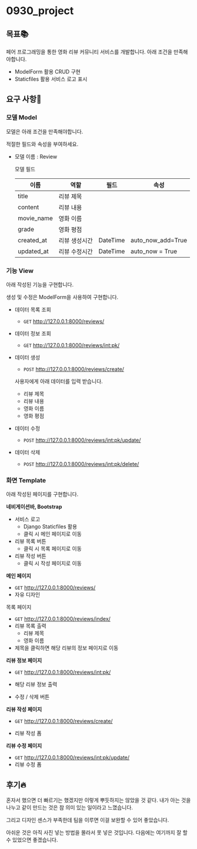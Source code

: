 # 0930_project
## 목표📚

페어 프로그래밍을 통한 영화 리뷰 커뮤니티 서비스를 개발합니다. 아래 조건을 만족해야합니다.

- ModelForm 활용 CRUD 구현
- Staticfiles 활용 서비스 로고 표시

## 요구 사항📄

### 모델 Model

모델은 아래 조건을 만족해야합니다.

적절한 필드와 속성을 부여하세요.

- 모델 이름 : Review

  모델 필드

  | 이름       | 역할          | 필드     | 속성              |
  | ---------- | ------------- | -------- | ----------------- |
  | title      | 리뷰 제목     |          |                   |
  | content    | 리뷰 내용     |          |                   |
  | movie_name | 영화 이름     |          |                   |
  | grade      | 영화 평점     |          |                   |
  | created_at | 리뷰 생성시간 | DateTime | auto_now_add=True |
  | updated_at | 리뷰 수정시간 | DateTime | auto_now = True   |

### 기능 View

아래 작성된 기능을 구현합니다.

생성 및 수정은 ModelForm을 사용하여 구현합니다.

- 데이터 목록 조회

  - `GET` http://127.0.0.1:8000/reviews/

- 데이터 정보 조회

  - `GET` http://127.0.0.1:8000/reviews/int:pk/

- 데이터 생성

  - `POST` http://127.0.0.1:8000/reviews/create/

  사용자에게 아래 데이터를 입력 받습니다.

  - 리뷰 제목
  - 리뷰 내용
  - 영화 이름
  - 영화 평점

- 데이터 수정

  - `POST` http://127.0.0.1:8000/reviews/int:pk/update/

- 데이터 삭제

  - `POST` http://127.0.0.1:8000/reviews/int:pk/delete/

### 화면 Template

아래 작성된 페이지를 구현합니다.

**네비게이션바, Bootstrap**



- 서비스 로고
  - Django Staticfiles 활용
  - 클릭 시 메인 페이지로 이동
- 리뷰 목록 버튼
  - 클릭 시 목록 페이지로 이동
- 리뷰 작성 버튼
  - 클릭 시 작성 페이지로 이동

**메인 페이지**

- `GET` http://127.0.0.1:8000/reviews/
- 자유 디자인

목록 페이지

- `GET` http://127.0.0.1:8000/reviews/index/
- 리뷰 목록 출력
  - 리뷰 제목
  - 영화 이름
- 제목을 클릭하면 해당 리뷰의 정보 페이지로 이동

**리뷰 정보 페이지**

- `GET` http://127.0.0.1:8000/reviews/int:pk/

- 해당 리뷰 정보 출력

- 수정 / 삭제 버튼

  

**리뷰 작성 페이지**

- `GET` http://127.0.0.1:8000/reviews/create/

- 리뷰 작성 폼

  

**리뷰 수정 페이지**

- `GET` http://127.0.0.1:8000/reviews/int:pk/update/
- 리뷰 수정 폼

## 후기🔥

혼자서 했으면 더 빠르기는 했겠지만 이렇게 뿌듯하지는 않았을 것 같다. 내가 아는 것을 나누고 같이 만드는 것은 참 의미 있는 일이라고 느꼈습니다. 

그리고 디자인 센스가 부족한데 팀을 이루면 이걸 보완할 수 있어 좋았습니다. 

아쉬운 것은 아직 사진 넣는 방법을 몰라서 못 넣은 것입니다. 다음에는 여기까지 잘 할 수 있었으면 좋겠습니다. 

